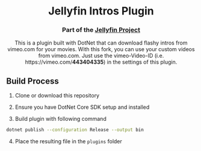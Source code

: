 <h1 align="center">Jellyfin Intros Plugin</h1>
<h3 align="center">Part of the <a href="https://jellyfin.org">Jellyfin Project</a></h3>

<p align="center">
This is a plugin built with DotNet that can download flashy intros from vimeo.com for your movies. With this fork, you can use your custom videos from vimeo.com. Just use the vimeo-Video-ID (i.e. https://vimeo.com/<b>443404335</b>) in the settings of this plugin.
</p>

## Build Process

1. Clone or download this repository

2. Ensure you have DotNet Core SDK setup and installed

3. Build plugin with following command

```sh
dotnet publish --configuration Release --output bin
```

4. Place the resulting file in the `plugins` folder
